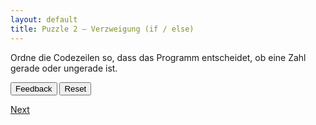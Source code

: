 ```yaml
---
layout: default
title: Puzzle 2 – Verzweigung (if / else)
---
```


Ordne die Codezeilen so, dass das Programm entscheidet, ob eine Zahl gerade oder ungerade ist.

<div id="cond-trash" class="sortable-code"></div>
<div id="cond-work"  class="sortable-code"></div>
<div style="clear: both;"></div>
<p>
    <input id="cond-feedback"  type="button" value="Feedback" />
    <input id="cond-reset"     type="button" value="Reset"    />
</p>

<script type="text/javascript">
(function () {
  var initial =
    "x = int(input(\"Gib eine Zahl ein:\"))\\n" +
    "if x % 2 == 0:\\n" +
    "    print(\"Gerade\")\\n" +
    "else:\\n" +
    "    print(\"Ungerade\")\\n" +
    "print(\"Zahl ist negativ\")  #distractor\\n";

  var pp = new ParsonsWidget({
    sortableId: "cond-work",
    trashId:    "cond-trash",
    grader:     ParsonsWidget._graders.LineBasedGrader,
    can_indent: true,
    x_indent:   50,
    lang:       "en",
    max_wrong_lines: 10
  });
  pp.init(initial);
  pp.shuffleLines();
  $("#cond-reset").click(function (e) { e.preventDefault(); pp.shuffleLines(); });
  $("#cond-feedback").click(function (e) { e.preventDefault(); pp.getFeedback(); });
})();
</script>

[Next](./aufg3.html)
